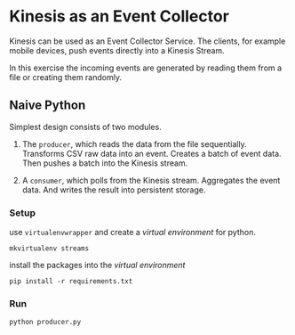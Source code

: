 # Kinesis as an Event Collector

Kinesis can be used as an Event Collector Service.
The clients, for example mobile devices, push events directly into a Kinesis Stream.

In this exercise the incoming events are generated by reading them from a file or creating them randomly.

## Naive Python

Simplest design consists of two modules.

1. The `producer`, which reads the data from the file sequentially.
Transforms CSV raw data into an event.
Creates a batch of event data.
Then pushes a batch into the Kinesis stream.

2. A `consumer`, which polls from the Kinesis stream.
Aggregates the event data.
And writes the result into persistent storage.


### Setup
use `virtualenvwrapper` and create a *virtual environment* for python.
```
mkvirtualenv streams
```

install the packages into the *virtual environment*
```
pip install -r requirements.txt
```


### Run

```
python producer.py
```

